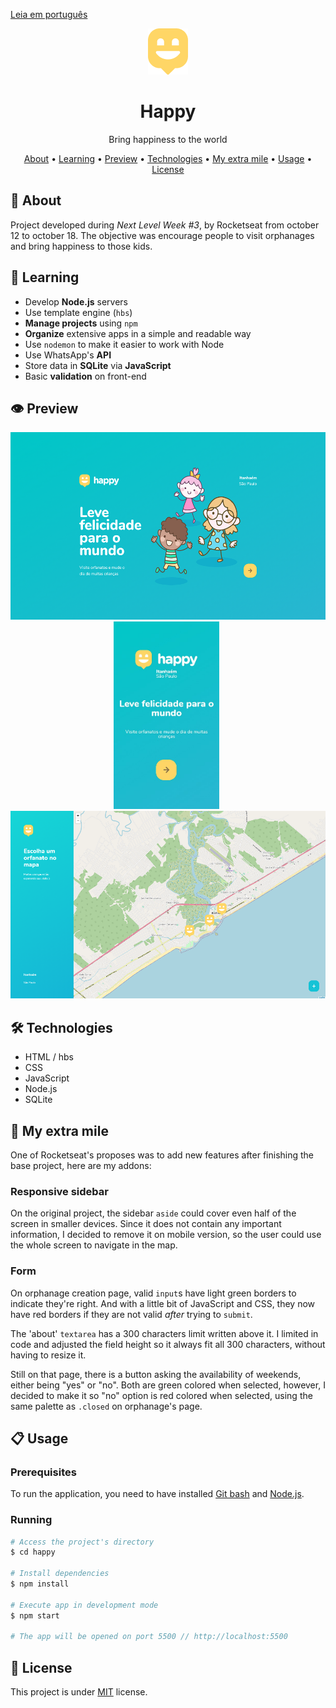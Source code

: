 [Leia em português](https://github.com/EduardoRodriguesF/happy/blob/main/README.brazilian-portuguese.md)

<p align="center">
    <img src="https://github.com/EduardoRodriguesF/happy/blob/main/public/images/logo-icon.png?raw=true">
</p>
<h1 align="center">Happy</h1>
<p align="center">Bring happiness to the world</p>

<p align="center">
    <a href="#sobre">About</a> •
    <a href="#aprendizados">Learning</a> •
    <a href="#preview">Preview</a> •
    <a href="#tecnologias">Technologies</a> •
    <a href="#minha-milha-extra">My extra mile</a> •
    <a href="#como-executar">Usage</a> •  
    <a href="#licenc-a">License</a>
</p>

## 🤔 About
Project developed during *Next Level Week #3*, by Rocketseat from october 12 to october 18. The objective was encourage people to visit orphanages and bring happiness to those kids.

## 🧠 Learning
- Develop **Node.js** servers
- Use template engine (<code>hbs</code>)
- **Manage projects** using <code>npm</code>
- **Organize** extensive apps in a simple and readable way
- Use <code>nodemon</code> to make it easier to work with Node
- Use WhatsApp's **API**
- Store data in **SQLite** via **JavaScript**
- Basic **validation** on front-end

## 👁️ Preview

<p align="center">
  <kbd>
    <img height="300" src="https://github.com/EduardoRodriguesF/happy/blob/main/screenshots/page-landing.png">
  </kbd>
  &nbsp;&nbsp;&nbsp;&nbsp;
  <kbd>
    <img height="300" src="https://github.com/EduardoRodriguesF/happy/blob/main/screenshots/page-landing-mobile.jpg">
  </kbd>
  &nbsp;&nbsp;&nbsp;&nbsp;
  <kbd>
    <img height="300" src="https://github.com/EduardoRodriguesF/happy/blob/main/screenshots/page-orphanages-desktop.png">
  </kbd>
</p>

## 🛠️ Technologies
- HTML / hbs
- CSS
- JavaScript
- Node.js
- SQLite

## 🏃 My extra mile
One of Rocketseat's proposes was to add new features after finishing the base project, here are my addons:

### Responsive sidebar
On the original project, the sidebar <code>aside</code> could cover even half of the screen in smaller devices. Since it does not contain any important information, I decided to remove it on mobile version, so the user could use the whole screen to navigate in the map.

### Form
On orphanage creation page, valid <code>input</code>s have light green borders to indicate they're right. And with a little bit of JavaScript and CSS, they now have red borders if they are not valid *after* trying to <code>submit</code>.

The 'about' <code>textarea</code> has a 300 characters limit written above it. I limited in code and adjusted the field height so it always fit all 300 characters, without having to resize it. 

Still on that page, there is a button asking the availability of weekends, either being "yes" or "no". Both are green colored when selected, however, I decided to make it so "no" option is red colored when selected, using the same palette as <code>.closed</code> on orphanage's page. 

## 📋 Usage

### Prerequisites

To run the application, you need to have installed [Git bash](https://gitforwindows.org) and [Node.js](https://nodejs.org).

### Running

```bash
# Access the project's directory
$ cd happy

# Install dependencies
$ npm install

# Execute app in development mode
$ npm start

# The app will be opened on port 5500 // http://localhost:5500
```

## 📜 License
This project is under [MIT](https://github.com/EduardoRodriguesF/happy/blob/main/LICENSE) license.
